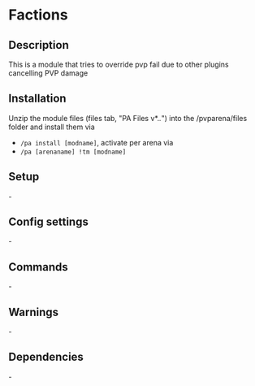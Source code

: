 # Factions

## Description

This is a module that tries to override pvp fail due to other plugins cancelling PVP damage

## Installation

Unzip the module files (files tab, "PA Files v*.*.*") into the /pvparena/files folder and install them via

- `/pa install [modname]`, activate per arena via
- `/pa [arenaname] !tm [modname]`

## Setup

\-

## Config settings

\-

## Commands

\-

## Warnings

\-

## Dependencies

\-

